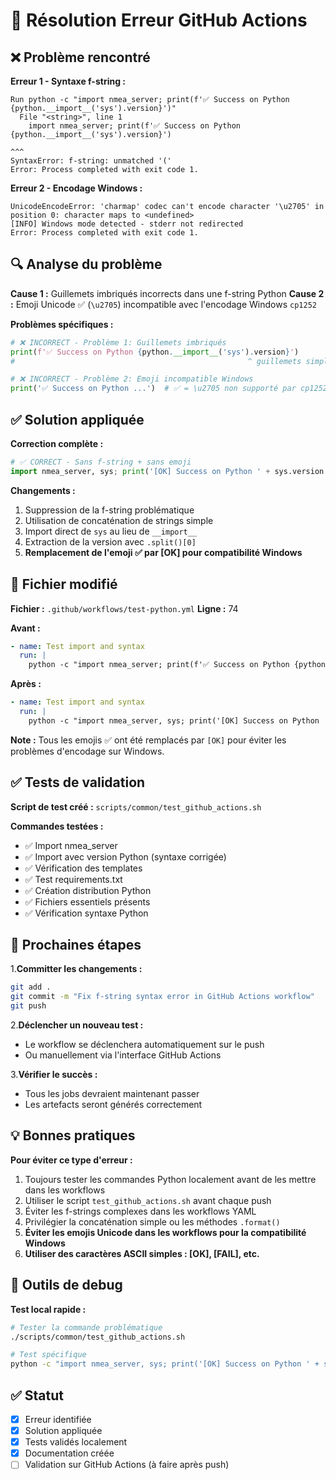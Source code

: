 # 🔧 Résolution Erreur GitHub Actions

## ❌ Problème rencontré

**Erreur 1 - Syntaxe f-string :**
```
Run python -c "import nmea_server; print(f'✅ Success on Python {python.__import__('sys').version}')"
  File "<string>", line 1
    import nmea_server; print(f'✅ Success on Python {python.__import__('sys').version}')
                                                                        ^^^
SyntaxError: f-string: unmatched '('
Error: Process completed with exit code 1.
```

**Erreur 2 - Encodage Windows :**
```
UnicodeEncodeError: 'charmap' codec can't encode character '\u2705' in position 0: character maps to <undefined>
[INFO] Windows mode detected - stderr not redirected
Error: Process completed with exit code 1.
```

## 🔍 Analyse du problème

**Cause 1 :** Guillemets imbriqués incorrects dans une f-string Python
**Cause 2 :** Emoji Unicode ✅ (`\u2705`) incompatible avec l'encodage Windows `cp1252`

**Problèmes spécifiques :**

```python
# ❌ INCORRECT - Problème 1: Guillemets imbriqués
print(f'✅ Success on Python {python.__import__('sys').version}')
#                                                    ^ guillemets simples imbriqués

# ❌ INCORRECT - Problème 2: Emoji incompatible Windows
print('✅ Success on Python ...')  # ✅ = \u2705 non supporté par cp1252
```

## ✅ Solution appliquée

**Correction complète :**

```python
# ✅ CORRECT - Sans f-string + sans emoji
import nmea_server, sys; print('[OK] Success on Python ' + sys.version.split()[0])
```

**Changements :**

1. Suppression de la f-string problématique
2. Utilisation de concaténation de strings simple
3. Import direct de `sys` au lieu de `__import__`
4. Extraction de la version avec `.split()[0]`
5. **Remplacement de l'emoji ✅ par [OK] pour compatibilité Windows**

## 📁 Fichier modifié

**Fichier :** `.github/workflows/test-python.yml`
**Ligne :** 74

**Avant :**

```yaml
- name: Test import and syntax
  run: |
    python -c "import nmea_server; print(f'✅ Success on Python {python.__import__('sys').version}')"
```

**Après :**

```yaml
- name: Test import and syntax
  run: |
    python -c "import nmea_server, sys; print('[OK] Success on Python ' + sys.version.split()[0])"
```

**Note :** Tous les emojis ✅ ont été remplacés par `[OK]` pour éviter les problèmes d'encodage sur Windows.

## ✅ Tests de validation

**Script de test créé :** `scripts/common/test_github_actions.sh`

**Commandes testées :**

- ✅ Import nmea_server
- ✅ Import avec version Python (syntaxe corrigée)
- ✅ Vérification des templates
- ✅ Test requirements.txt
- ✅ Création distribution Python
- ✅ Fichiers essentiels présents
- ✅ Vérification syntaxe Python

## 🚀 Prochaines étapes

1.**Committer les changements :**

```bash
git add .
git commit -m "Fix f-string syntax error in GitHub Actions workflow"
git push
```

2.**Déclencher un nouveau test :**

- Le workflow se déclenchera automatiquement sur le push
- Ou manuellement via l'interface GitHub Actions

3.**Vérifier le succès :**

- Tous les jobs devraient maintenant passer
- Les artefacts seront générés correctement

## 💡 Bonnes pratiques

**Pour éviter ce type d'erreur :**

1. Toujours tester les commandes Python localement avant de les mettre dans les workflows
2. Utiliser le script `test_github_actions.sh` avant chaque push
3. Éviter les f-strings complexes dans les workflows YAML
4. Privilégier la concaténation simple ou les méthodes `.format()`
5. **Éviter les emojis Unicode dans les workflows pour la compatibilité Windows**
6. **Utiliser des caractères ASCII simples : [OK], [FAIL], etc.**

## 🔧 Outils de debug

**Test local rapide :**

```bash
# Tester la commande problématique
./scripts/common/test_github_actions.sh

# Test spécifique
python -c "import nmea_server, sys; print('[OK] Success on Python ' + sys.version.split()[0])"
```

## ✅ Statut

- [x] Erreur identifiée
- [x] Solution appliquée
- [x] Tests validés localement
- [x] Documentation créée
- [ ] Validation sur GitHub Actions (à faire après push)

